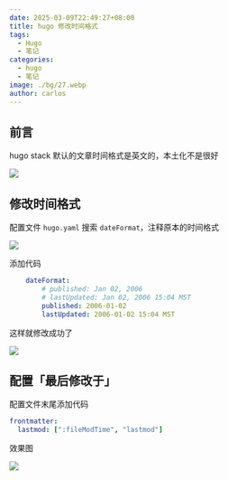 ```yaml
---
date: 2025-03-09T22:49:27+08:00
title: hugo 修改时间格式
tags:
  - Hugo
  - 笔记
categories:
  - hugo
  - 笔记
image: ./bg/27.webp
author: carlos
---
```


## 前言

hugo stack 默认的文章时间格式是英文的，本土化不是很好

![](../00-assets/Pasted%20image%2020250309224336.png)

## 修改时间格式

配置文件 `hugo.yaml` 搜索 `dateFormat`，注释原本的时间格式

![](../00-assets/Pasted%20image%2020250309224526.png)

添加代码

```yaml
    dateFormat:
        # published: Jan 02, 2006
        # lastUpdated: Jan 02, 2006 15:04 MST
        published: 2006-01-02
        lastUpdated: 2006-01-02 15:04 MST
```

这样就修改成功了

![](../00-assets/Pasted%20image%2020250309224906.png)

## 配置「最后修改于」

配置文件末尾添加代码

```yaml
frontmatter:
  lastmod: [":fileModTime", "lastmod"]
```

效果图

![](../00-assets/Pasted%20image%2020250309224844.png)